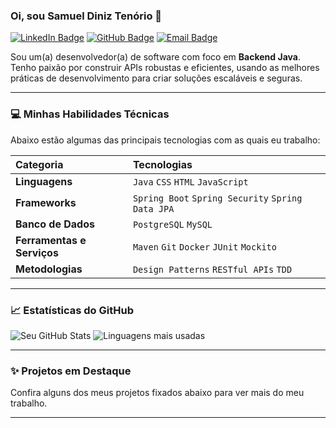 ### Oi, sou Samuel Diniz Tenório 👋

[![LinkedIn Badge](https://img.shields.io/badge/-LinkedIn-blue?style=flat-square&logo=Linkedin&logoColor=white&link=https://www.linkedin.com/in/seu-usuario/)](https://www.linkedin.com/in/samuel-diniz-ten%C3%B3rio-923533298/)
[![GitHub Badge](https://img.shields.io/badge/-GitHub-181717?style=flat-square&logo=Github&logoColor=white&link=https://github.com/seu-usuario)](https://github.com/SamuelDinizTenorio)
[![Email Badge](https://img.shields.io/badge/-Email-c14438?style=flat-square&logo=Gmail&logoColor=white&link=mailto:seu-email@example.com)](mailto:samueldinizcti@outlook.com)

Sou um(a) desenvolvedor(a) de software com foco em **Backend Java**. Tenho paixão por construir APIs robustas e eficientes, usando as melhores práticas de desenvolvimento para criar soluções escaláveis e seguras.

---

### 💻 Minhas Habilidades Técnicas

Abaixo estão algumas das principais tecnologias com as quais eu trabalho:

| Categoria | Tecnologias |
| :--- | :--- |
| **Linguagens** | `Java` `CSS` `HTML` `JavaScript` |
| **Frameworks** | `Spring Boot` `Spring Security` `Spring Data JPA` |
| **Banco de Dados** | `PostgreSQL` `MySQL` |
| **Ferramentas e Serviços**| `Maven` `Git` `Docker` `JUnit` `Mockito` |
| **Metodologias** | `Design Patterns` `RESTful APIs` `TDD` |

---

### 📈 Estatísticas do GitHub

![Seu GitHub Stats](https://github-readme-stats.vercel.app/api?username=SamuelDinizTenorio&show_icons=true&theme=onedark&hide_border=true&include_all_commits=true)
![Linguagens mais usadas](https://github-readme-stats.vercel.app/api/top-langs/?username=SamuelDinizTenorio&layout=compact&theme=onedark&hide_border=true)

---

### ✨ Projetos em Destaque

Confira alguns dos meus projetos fixados abaixo para ver mais do meu trabalho.

---
